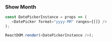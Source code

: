 ### Show Month

<!--start-code-->
```js
const DatePickerInstance = props => (
   <DatePicker format="yyyy-MM" ranges={[]} />
);

ReactDOM.render(<DatePickerInstance />);

```
<!--end-code-->
